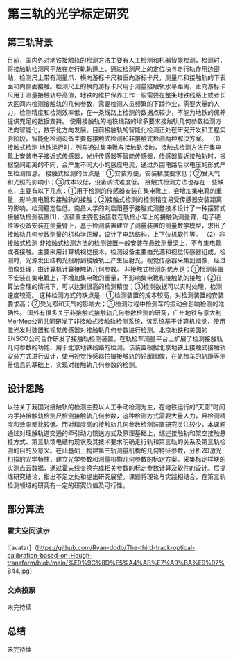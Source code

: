 # 第三轨的光学标定研究
## 第三轨背景
目前，国内外对地铁接触轨的检测方法主要有人工检测和机器智能检测，检测时，将接触轨检测尺平放在走行轨轨道上，通过检测尺上的定位块与走行轨作用边密贴，检测尺上带有测量爪、横向游标卡尺和垂向游标卡尺，测量爪和接触轨的下表面和内侧面接触。检测尺上的横向游标卡尺用于测量接触轨水平距离，垂向游标卡尺用于测量接触轨导高值，地铁的维护保养工作一般需要在整条地铁线路上或者长大区间内检测接触轨的几何参数，需要检测人员频繁的下蹲作业，需要大量的人力，检测精度和检测效率低，在一条线路上检测的数据点较少，不能为地铁的保养提供充足的数据支持。
使用接触轨的地铁线路的增多要求接触轨几何参数检测方法向智能化，数字化方向发展。目前接触轨的智能化检测正处在研究开发和工程实验阶段，智能化检测设备主要有接触式检测和非接触式检测两种解决方案。
（1）接触式检测
地铁运行时，列车通过集电靴与接触轨接触，接触式检测方法在集电靴上安装电子接近式传感器，光纤传感器等智能传感器，传感器靠近接触轨时，根据空间距离的不同，会产生不同大小的感应电流，通过外围电路后以电压的形式产生检测信息。
接触式检测的优点是：①安装方便，安装精度要求低；②受天气和光照的影响小；③成本较低，设备调试难度低。
接触式检测方法也存在一些缺点，主要有以下几点：①用于检测的传感器安装在集电靴上，会增加集电靴的重量，影响集电靴和接触轨的接触；②接触式检测的检测精度易受传感器安装距离的影响，检测稳定性低。南昌大学的刘启阳基于接触式测量技术设计了一种摆臂式接触轨检测装置[1]，该装置主要包括搭载在轨检小车上的接触轨测量臂，电子硬件等设备安装在测量臂上，基于检测装置建立了测量装置的测量数学模型，求出了接触轨几何参数测量的机构学正解，设计了电路结构，上下位机软件等。
（2）非接触式检测
非接触式检测方法的检测装置一般安装在悬挂测量梁上，不与集电靴或者接触。主要采用计算机视觉技术，检测设备主要由光源和视觉传感器组成，检测时，光源发出结构光投射到接触轨上产生反射光，视觉传感器采集到图像，经过图像处理，由计算机计算接触轨几何参数。
非接触式检测的优点是：①检测装置不安装在集电靴上，不增加集电靴的重量，不影响集电靴和接触轨的接触；②在算法合理的情况下，可以达到很高的检测精度；③检测数据可以实时处理，检测速度较高。
这种检测方式的缺点是：①检测装置的成本较高，对检测装置的安装要求高；②受光照和天气的影响大；③检测过程中检测车的振动会影响检测的准确性。
国外有很多关于非接触式接触轨几何参数检测的研究，广州地铁与意大利MerMec公司共同研发了非接触式接触轨检测系统，该系统基于计算机视觉，使用激光发射装置和视觉传感器对接触轨几何参数进行检测。北京地铁和美国的ENSCO公司合作研发了接触轨检测装置，在轨检车测量平台上扩展了检测接触轨几何参数的功能，用于北京地铁线路的检测，该装置根据北京地铁上接触式接触轨安装方式进行设计，使用视觉传感器拍摄接触轨的轮廓图像，在轨检车的轨距等测量信息的基础上，实现对接触轨几何参数的检测。
## 设计思路
以往关于我国对接触轨的检测主要以人工手动检测为主，在地铁运行的“天窗”时间内手持接触轨检测尺检测接触轨几何参数，这种检测方式需要大量人力，且检测精度和效率都比较低。而对精度高的接触轨几何参数检测装置研究关注较少，本课题通过对理解轨道交通的牵引动力馈送方式及原理基础上，综述接触轨和架空接触悬挂方式、第三轨馈电结构现状及其技术要求明确走行轨和第三轨的关系及第三轨检测的目的及意义。在此基础上构建第三轨测量机构的几何特征参数，分析2D激光扫描的光学特性，建立光学参数和测量机构几何参数的标定方案。采集标定样块的实测点云数据，通过霍夫线变换完成相关参数的标定参数计算及软件的设计。后提炼研究结论，指出不足之处和提出研究展望。课题将理论与实践相结合，在第三轨检测领域的研究有一定的研究价值及可行性。
## 部分算法
### 霍夫空间演示
![avatar]（https://github.com/Ryan-dodo/The-third-track-optical-calibration-based-on-Hough-transform/blob/main/%E9%9C%8D%E5%A4%AB%E7%A9%BA%E9%97%B44.jpg）
### 交点投票
未完待续
## 总结
未完待续
